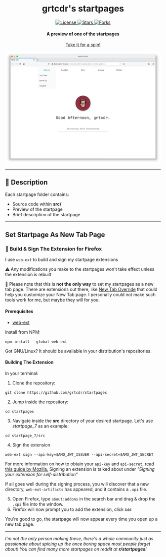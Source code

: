 <div align="center">
<h1>grtcdr's startpages</h1>

<a href="https://github.com/grtcdr/startpages/blob/master/LICENSE">
    <img src="https://img.shields.io/github/license/grtcdr/startpages.svg" alt="License"/>
</a>

<a href="https://github.com/grtcdr/startpages/stargazers">
    <img src="https://img.shields.io/github/stars/grtcdr/startpages.svg" alt="Stars"/>
</a>

<a href="https://github.com/grtcdr/startpages/network/members">
    <img src="https://img.shields.io/github/forks/grtcdr/startpages.svg" alt="Forks"/>
</a>

<h4>A preview of one of the startpages</h4>

<a href="https://grtcdr.github.io/startpages/">Take it for a spin!</a>

<img src="startpage_7/preview.webp" alt="startpage_7 preview" />

</div>

---

## 📝 Description <a name="description"></a>

Each startpage folder contains: 
- Source code within __src/__
- Preview of the startpage
- Brief description of the startpage

---

## Set Startpage As New Tab Page <a name="set-startpage"></a>
### 🔨 Build & Sign The Extension for Firefox
I use `web-ext` to build and sign my startpage extensions

⚠️ Any modifications you make to the startpages won't take effect unless the extension is rebuilt

🚨 Please note that this is **not the only way** to set my startpages as a new tab page.
There are extensions out there, like [New Tab Override](https://addons.mozilla.org/en-US/firefox/addon/new-tab-override/) 
that could help you customize your New Tab page. I personally could not make such tools work for me,
but maybe they will for you. 

#### Prerequisites
- [web-ext](https://github.com/mozilla/web-ext)

Install from NPM:
```
npm install --global web-ext
```

Got GNU/Linux? It should be available in your distribution's repositories.

#### Building The Extension
In your terminal:

1. Clone the repository:
```
git clone https://github.com/grtcdr/startpages
```
2. Jump inside the repository:
```
cd startpages
```
3. Navigate inside the __src__ directory of your desired startpage. 
Let's use _startpage_7_ as an example:
```
cd startpage_7/src
```
4. Sign the extension
```
web-ext sign --api-key=$AMO_JWT_ISSUER --api-secret=$AMO_JWT_SECRET
```

For more information on how to obtain your `api-key` and `api-secret`, [read this guide by Mozilla.](https://extensionworkshop.com/documentation/develop/getting-started-with-web-ext/) Signing an extension is talked about under _"Signing your extension for self-distribution"_

If all goes well during the signing process, you will discover that a new directory, `web-ext-artifacts` has appeared, and it contains a `.xpi` file.

5. Open Firefox, type `about:addons` in the search bar and drag & drop the `.xpi` file into the window.
6. Firefox will now prompt you to add the extension, click `Add`

You're good to go, the startpage will now appear every time you open up a new tab page.

---

_I'm not the only person making these, there's a whole community just as passionate about spicing up the once boring space most people forget about! You can find many more startpages on reddit at **r/startpages**!_
